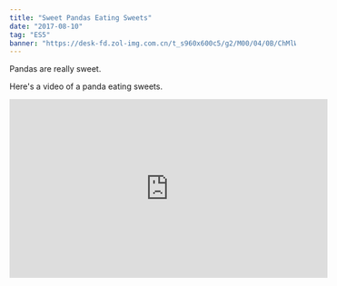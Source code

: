 ```yaml
---
title: "Sweet Pandas Eating Sweets"
date: "2017-08-10"
tag: "ES5"
banner: "https://desk-fd.zol-img.com.cn/t_s960x600c5/g2/M00/04/0B/ChMlWl0-oHmIDZvqAAdz3RsOKEYAAMMNwPQhEkAB3P1417.jpg"
---
```


Pandas are really sweet.

Here's a video of a panda eating sweets.

<iframe width="560" height="315" src="https://desk-fd.zol-img.com.cn/t_s960x600c5/g2/M00/06/00/ChMlWV46KK2ICdenAARK-r8Zs1oAANNowJABMAABEsS713.jpg" frameborder="0" allowfullscreen></iframe>
